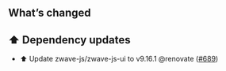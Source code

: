 ## What’s changed

## ⬆️ Dependency updates

- ⬆️ Update zwave-js/zwave-js-ui to v9.16.1 @renovate ([#689](https://github.com/hassio-addons/addon-zwave-js-ui/pull/689))
